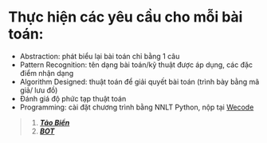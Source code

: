 # Thực hiện các yêu cầu cho mỗi bài toán:
  - Abstraction: phát biểu lại bài toán chỉ bằng 1 câu
  - Pattern Recognition: tên dạng bài toán/kỹ thuật được áp dụng, các đặc điểm nhận dạng
  - Algorithm Designed: thuật toán để giải quyết bài toán (trình bày bằng mã giả/ lưu đồ)
  - Đánh giá độ phức tạp thuật toán
  - Programming: cài đặt chương trình bằng NNLT Python, nộp tại [Wecode](https://khmt.uit.edu.vn/wecode/cs112.2021/assignment/2/3) 

>1. [__*Tảo Biển*__](https://github.com/HUNDRED3421/CS112.L21.KHCL/blob/main/Homework/Assignment%20%231/TaoBien.ipynb)
>2. [__*BOT*__](https://github.com/HUNDRED3421/CS112.L21.KHCL/blob/main/Homework/Assignment%20%231/BOT.ipynb)

